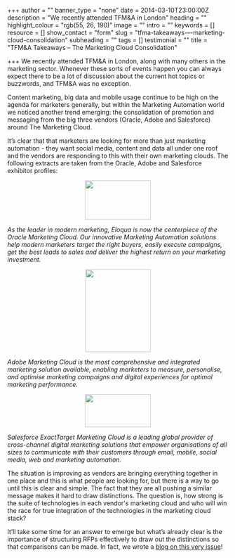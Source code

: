 +++
author = ""
banner_type = "none"
date = 2014-03-10T23:00:00Z
description = "We recently attended TFM&A in London"
heading = ""
highlight_colour = "rgb(55, 26, 190)"
image = ""
intro = ""
keywords = []
resource = []
show_contact = "form"
slug = "tfma-takeaways-–-marketing-cloud-consolidation"
subheading = ""
tags = []
testimonial = ""
title = "TFM&A Takeaways – The Marketing Cloud Consolidation"

+++
We recently attended TFM&A in London, along with many others in the marketing sector. Whenever these sorts of events happen you can always expect there to be a lot of discussion about the current hot topics or buzzwords, and TFM&A was no exception.

Content marketing, big data and mobile usage continue to be high on the agenda for marketers generally, but within the Marketing Automation world we noticed another trend emerging: the consolidation of promotion and messaging from the big three vendors (Oracle, Adobe and Salesforce) around The Marketing Cloud.

It’s clear that that marketers are looking for more than just marketing automation - they want social media, content and data all under one roof and the vendors are responding to this with their own marketing clouds. The following extracts are taken from the Oracle, Adobe and Salesforce exhibitor profiles:

<p style="text-align: center;"><img src="https://crmtdigital.com/sites/default/files/Oracle.jpg" alt="" width="150" height="89"></p>

_As the leader in modern marketing, Eloqua is now the centerpiece of the Oracle Marketing Cloud. Our innovative Marketing Automation solutions help modern marketers target the right buyers, easily execute campaigns, get the best leads to sales and deliver the highest return on your marketing investment._

<p style="text-align: center;"><img src="https://crmtdigital.com/sites/default/files/Adobe.jpg" alt="" width="149" height="188"></p>

_Adobe Marketing Cloud is the most comprehensive and integrated marketing solution available, enabling marketers to measure, personalise, and optimise marketing campaigns and digital experiences for optimal marketing performance._

<p><img style="display: block; margin-left: auto; margin-right: auto;" src="https://crmtdigital.com/sites/default/files/Salesforce.jpg" alt="" width="150" height="75"></p>

_Salesforce ExactTarget Marketing Cloud is a leading global provider of cross-channel digital marketing solutions that empower organisations of all sizes to communicate with their customers through email, mobile, social media, web and marketing automation._

The situation is improving as vendors are bringing everything together in one place and this is what people are looking for, but there is a way to go until this is clear and simple. The fact that they are all pushing a similar message makes it hard to draw distinctions. The question is, how strong is the suite of technologies in each vendor's marketing cloud and who will win the race for true integration of the technologies in the marketing cloud stack?

It’ll take some time for an answer to emerge but what’s already clear is the importance of structuring RFPs effectively to draw out the distinctions so that comparisons can be made. In fact, we wrote a [blog on this very issue](https://www.crmtechnologies.com/blog/2014/03/03/are-you-asking-the-right-questions-in-your-marketing-automation-rfp/)!